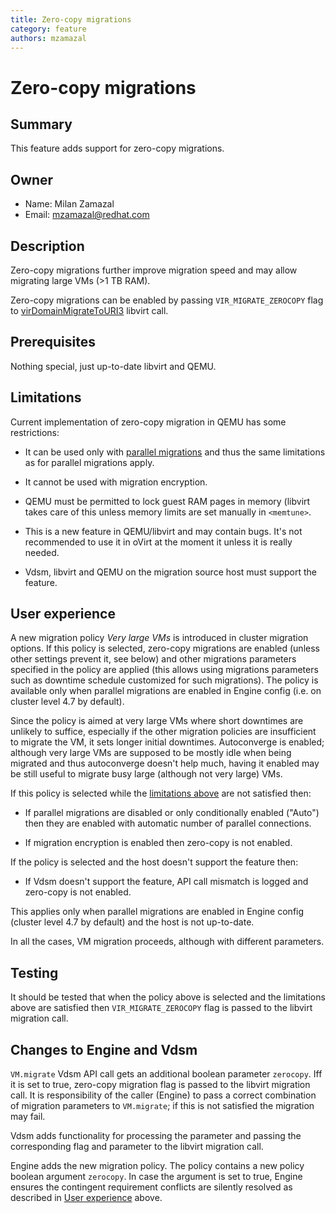 ```yaml
---
title: Zero-copy migrations
category: feature
authors: mzamazal
---
```


# Zero-copy migrations

## Summary

This feature adds support for zero-copy migrations.

## Owner

*   Name: Milan Zamazal
*   Email: mzamazal@redhat.com

## Description

Zero-copy migrations further improve migration speed and may allow migrating large VMs (>1 TB RAM).

Zero-copy migrations can be enabled by passing ``VIR_MIGRATE_ZEROCOPY`` flag to [virDomainMigrateToURI3](https://libvirt.org/html/libvirt-libvirt-domain.html#virDomainMigrateToURI3) libvirt call.

## Prerequisites

Nothing special, just up-to-date libvirt and QEMU.

## Limitations

Current implementation of zero-copy migration in QEMU has some restrictions:

- It can be used only with [parallel migrations](parallel-migration-connections.html) and thus the same limitations as for parallel migrations apply.

- It cannot be used with migration encryption.

- QEMU must be permitted to lock guest RAM pages in memory (libvirt takes care of this unless memory limits are set manually in ``<memtune>``.

- This is a new feature in QEMU/libvirt and may contain bugs.  It's not recommended to use it in oVirt at the moment it unless it is really needed.

- Vdsm, libvirt and QEMU on the migration source host must support the feature.

## User experience

A new migration policy *Very large VMs* is introduced in cluster migration options.  If this policy is selected, zero-copy migrations are enabled (unless other settings prevent it, see below) and other migrations parameters specified in the policy are applied (this allows using migrations parameters such as downtime schedule customized for such migrations).  The policy is available only when parallel migrations are enabled in Engine config (i.e. on cluster level 4.7 by default).

Since the policy is aimed at very large VMs where short downtimes are unlikely to suffice, especially if the other migration policies are insufficient to migrate the VM, it sets longer initial downtimes.  Autoconverge is enabled; although very large VMs are supposed to be mostly idle when being migrated and thus autoconverge doesn't help much, having it enabled may be still useful to migrate busy large (although not very large) VMs.

If this policy is selected while the [limitations above](#limitations) are not satisfied then:

- If parallel migrations are disabled or only conditionally enabled ("Auto") then they are enabled with automatic number of parallel connections.

- If migration encryption is enabled then zero-copy is not enabled.

If the policy is selected and the host doesn't support the feature then:

- If Vdsm doesn't support the feature, API call mismatch is logged and zero-copy is not enabled.

This applies only when parallel migrations are enabled in Engine config (cluster level 4.7 by default) and the host is not up-to-date.

In all the cases, VM migration proceeds, although with different parameters.

## Testing

It should be tested that when the policy above is selected and the limitations above are satisfied then ``VIR_MIGRATE_ZEROCOPY`` flag is passed to the libvirt migration call.

## Changes to Engine and Vdsm

``VM.migrate`` Vdsm API call gets an additional boolean parameter ``zerocopy``.  Iff it is set to true, zero-copy migration flag is passed to the libvirt migration call.  It is responsibility of the caller (Engine) to pass a correct combination of migration parameters to ``VM.migrate``; if this is not satisfied the migration may fail.

Vdsm adds functionality for processing the parameter and passing the corresponding flag and parameter to the libvirt migration call.

Engine adds the new migration policy.  The policy contains a new policy boolean argument ``zerocopy``.  In case the argument is set to true, Engine ensures the contingent requirement conflicts are silently resolved as described in [User experience](#user-experience) above.
